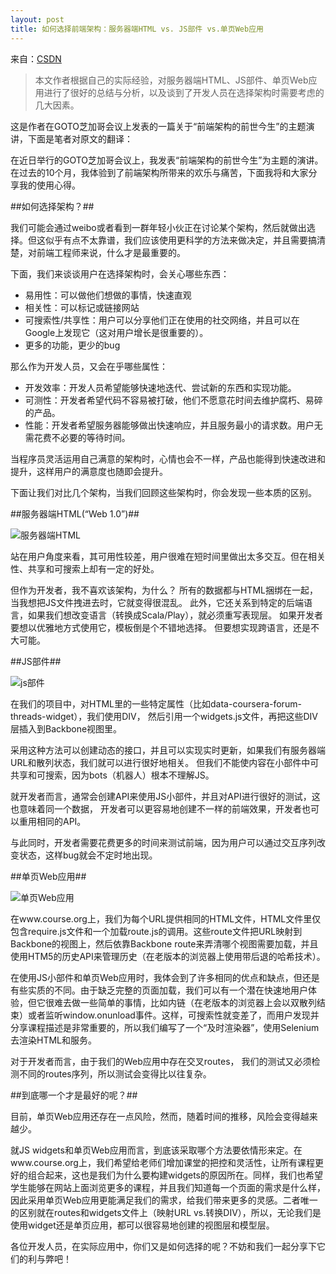 ```yaml
---
layout: post
title: 如何选择前端架构：服务器端HTML vs. JS部件 vs.单页Web应用
---
```


来自：[CSDN](http://www.csdn.net/article/2013-06-08/2815681-Server-side-HTML-JS-Widgets-Single-Page-Web-Apps)

> 本文作者根据自己的实际经验，对服务器端HTML、JS部件、单页Web应用进行了很好的总结与分析，以及谈到了开发人员在选择架构时需要考虑的几大因素。

这是作者在GOTO芝加哥会议上发表的一篇关于“前端架构的前世今生”的主题演讲，下面是笔者对原文的翻译：

在近日举行的GOTO芝加哥会议上，我发表“前端架构的前世今生”为主题的演讲。在过去的10个月，我体验到了前端架构所带来的欢乐与痛苦，下面我将和大家分享我的使用心得。

##如何选择架构？##

我们可能会通过weibo或者看到一群年轻小伙正在讨论某个架构，然后就做出选择。但这似乎有点不太靠谱，我们应该使用更科学的方法来做决定，并且需要搞清楚，对前端工程师来说，什么才是最重要的。

下面，我们来谈谈用户在选择架构时，会关心哪些东西：

+ 易用性：可以做他们想做的事情，快速直观
+ 相关性：可以标记或链接网站
+ 可搜索性/共享性：用户可以分享他们正在使用的社交网络，并且可以在Google上发现它（这对用户增长是很重要的）。
+ 更多的功能，更少的bug

那么作为开发人员，又会在乎哪些属性：

+ 开发效率：开发人员希望能够快速地迭代、尝试新的东西和实现功能。
+ 可测性：开发者希望代码不容易被打破，他们不愿意花时间去维护腐朽、易碎的产品。
+ 性能：开发者希望服务器能够做出快速响应，并且服务最小的请求数。用户无需花费不必要的等待时间。

当程序员灵活运用自己满意的架构时，心情也会不一样，产品也能得到快速改进和提升，这样用户的满意度也随即会提升。

下面让我们对比几个架构，当我们回顾这些架构时，你会发现一些本质的区别。

##服务器端HTML(“Web 1.0”)##

![服务器端HTML](http://cms.csdnimg.cn/article/201306/07/51b1a7056723e.jpg)

站在用户角度来看，其可用性较差，用户很难在短时间里做出太多交互。但在相关性、共享和可搜索上却有一定的好处。

但作为开发者，我不喜欢该架构，为什么？
所有的数据都与HTML捆绑在一起，当我想把JS文件拽进去时，它就变得很混乱。
此外，它还关系到特定的后端语言，如果我们想改变语言（转换成Scala/Play），就必须重写表现层。
如果开发者要想以优雅地方式使用它，模板倒是个不错地选择。
但要想实现跨语言，还是不大可能。

##JS部件##

![js部件](http://cms.csdnimg.cn/article/201306/07/51b1a71ac5c6a.jpg)

在我们的项目中，对HTML里的一些特定属性（比如data-coursera-forum-threads-widget），我们使用DIV，
然后引用一个widgets.js文件，再把这些DIV层插入到Backbone视图里。

采用这种方法可以创建动态的接口，并且可以实现实时更新，如果我们有服务器端URL和散列状态，我们就可以进行很好地相关。
但我们不能使内容在小部件中可共享和可搜索，因为bots（机器人）根本不理解JS。

就开发者而言，通常会创建API来使用JS小部件，并且对API进行很好的测试，这也意味着同一个数据，
开发者可以更容易地创建不一样的前端效果，开发者也可以重用相同的API。

与此同时，开发者需要花费更多的时间来测试前端，因为用户可以通过交互序列改变状态，这样bug就会不定时地出现。

##单页Web应用##

![单页Web应用](http://cms.csdnimg.cn/article/201306/07/51b1a786ca805.jpg)

在www.course.org上，我们为每个URL提供相同的HTML文件，HTML文件里仅包含require.js文件和一个加载route.js的调用。这些route文件把URL映射到Backbone的视图上，然后依靠Backbone route来弄清哪个视图需要加载，并且使用HTM5的历史API来管理历史（在老版本的浏览器上使用带后退的哈希技术）。

在使用JS小部件和单页Web应用时，我体会到了许多相同的优点和缺点，但还是有些实质的不同。由于缺乏完整的页面加载，我们可以有一个潜在快速地用户体验，但它很难去做一些简单的事情，比如内链（在老版本的浏览器上会以双散列结束）或者监听window.onunload事件。这样，可搜索性就变差了，而用户发现并分享课程描述是非常重要的，所以我们编写了一个“及时渲染器”，使用Selenium去渲染HTML和服务。

对于开发者而言，由于我们的Web应用中存在交叉routes， 我们的测试又必须检测不同的routes序列，所以测试会变得比以往复杂。

##到底哪一个才是最好的呢？##

目前，单页Web应用还存在一点风险，然而，随着时间的推移，风险会变得越来越少。

就JS widgets和单页Web应用而言，到底该采取哪个方法要依情形来定。在www.course.org上，我们希望给老师们增加课堂的把控和灵活性，让所有课程更好的组合起来，这也是我们为什么要构建widgets的原因所在。同样，我们也希望学生能够在网站上面浏览更多的课程，并且我们知道每一个页面的需求是什么样，因此采用单页Web应用更能满足我们的需求，给我们带来更多的灵感。二者唯一的区别就在routes和widgets文件上（映射URL vs.转换DIV），所以，无论我们是使用widget还是单页应用，都可以很容易地创建的视图层和模型层。

各位开发人员，在实际应用中，你们又是如何选择的呢？不妨和我们一起分享下它们的利与弊吧！
